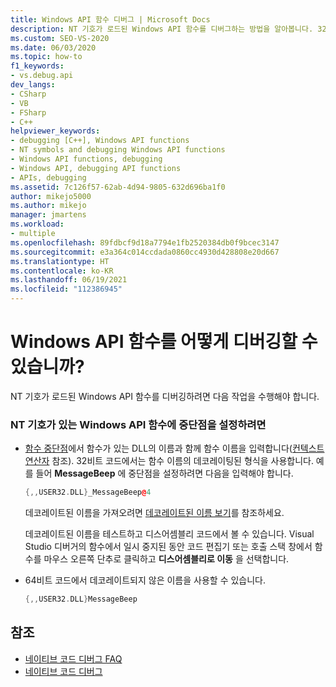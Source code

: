 ```yaml
---
title: Windows API 함수 디버그 | Microsoft Docs
description: NT 기호가 로드된 Windows API 함수를 디버그하는 방법을 알아봅니다. 32비트 코드에서 데코레이트된 형식의 함수 이름을 사용하여 중단점을 설정합니다.
ms.custom: SEO-VS-2020
ms.date: 06/03/2020
ms.topic: how-to
f1_keywords:
- vs.debug.api
dev_langs:
- CSharp
- VB
- FSharp
- C++
helpviewer_keywords:
- debugging [C++], Windows API functions
- NT symbols and debugging Windows API functions
- Windows API functions, debugging
- Windows API, debugging API functions
- APIs, debugging
ms.assetid: 7c126f57-62ab-4d94-9805-632d696ba1f0
author: mikejo5000
ms.author: mikejo
manager: jmartens
ms.workload:
- multiple
ms.openlocfilehash: 89fdbcf9d18a7794e1fb2520384db0f9bcec3147
ms.sourcegitcommit: e3a364c014ccdada0860cc4930d428808e20d667
ms.translationtype: HT
ms.contentlocale: ko-KR
ms.lasthandoff: 06/19/2021
ms.locfileid: "112386945"
---
```

# <a name="how-can-i-debug-windows-api-functions"></a>Windows API 함수를 어떻게 디버깅할 수 있습니까?
NT 기호가 로드된 Windows API 함수를 디버깅하려면 다음 작업을 수행해야 합니다.

### <a name="to-set-a-breakpoint-on-a-windows-api-function-with-nt-symbols-loaded"></a>NT 기호가 있는 Windows API 함수에 중단점을 설정하려면

- [함수 중단점](../debugger/using-breakpoints.md#BKMK_Set_a_breakpoint_in_a_source_file)에서 함수가 있는 DLL의 이름과 함께 함수 이름을 입력합니다([컨텍스트 연산자](../debugger/context-operator-cpp.md) 참조). 32비트 코드에서는 함수 이름의 데코레이팅된 형식을 사용합니다. 예를 들어 **MessageBeep** 에 중단점을 설정하려면 다음을 입력해야 합니다.

    ```cpp
    {,,USER32.DLL}_MessageBeep@4
    ```

     데코레이트된 이름을 가져오려면 [데코레이트된 이름 보기](/previous-versions/5x49w699(v=vs.140))를 참조하세요.

     데코레이트된 이름을 테스트하고 디스어셈블리 코드에서 볼 수 있습니다. Visual Studio 디버거의 함수에서 일시 중지된 동안 코드 편집기 또는 호출 스택 창에서 함수를 마우스 오른쪽 단추로 클릭하고 **디스어셈블리로 이동** 을 선택합니다.

- 64비트 코드에서 데코레이트되지 않은 이름을 사용할 수 있습니다.

    ```cpp
    {,,USER32.DLL}MessageBeep
    ```

## <a name="see-also"></a>참조
- [네이티브 코드 디버그 FAQ](../debugger/debugging-native-code-faqs.md)
- [네이티브 코드 디버그](../debugger/debugging-native-code.md)
